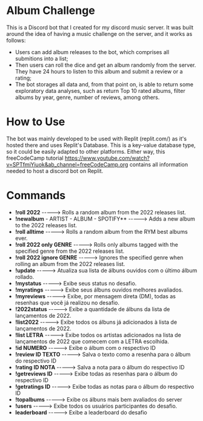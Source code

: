 # Album Challenge
This is a Discord bot that I created for my discord music server. 
It was built around the idea of having a music challenge on the server, and it works as follows:
* Users can add album releases to the bot, which comprises all submitions into a list; 
* Then users can roll the dice and get an album randomly from the server. They have 24 hours to listen to this album and submit a review or a rating;
* The bot storages all data and, from that point on, is able to return some exploratory data analyses, such as return Top 10 rated albums, filter albums by year, genre, number of reviews, among others.

# How to Use
The bot was mainly developed to be used with Replit (replit.com/) as it's hosted there and uses Replit's Database. This is a key-value database type, so it could be easily adapted to other platforms.
Either way, this freeCodeCamp tutorial https://www.youtube.com/watch?v=SPTfmiYiuok&ab_channel=freeCodeCamp.org contains all information needed to host a discord bot on Replit.

# Commands
* **!roll 2022** -----> Rolls a random album from the 2022 releases list.
* **!newalbum** - ARTIST - ALBUM - SPOTIFY** -----> Adds a new album to the 2022 releases list.
* **!roll alltime** -----> Rolls a random album from the RYM best albums ever.
* **!roll 2022 only GENRE** -----> Rolls only albums tagged with the specified genre from the 2022 releases list.
* **!roll 2022 ignore GENRE** -----> Ignores the specified genre when rolling an album from the 2022 releases list.
* **!update** -----> Atualiza sua lista de álbuns ouvidos com o último álbum rollado.
* **!mystatus** -----> Exibe seus status no desafio.
* **!myratings** -----> Exibe seus álbuns ouvidos melhores avaliados.
* **!myreviews** -----> Exibe, por mensagem direta (DM), todas as resenhas que você já realizou no desafio.
* **!2022status** -----> Exibe a quantidade de álbuns da lista de lançamentos de 2022.
* **!list2022** -----> Exibe todos os álbuns já adicionados à lista de lançamentos de 2022.
* **!list LETRA** -----> Exibe todos os artistas adicionados na lista de lançamentos de 2022 que comecem com a LETRA escolhida.
* **!id NUMERO** -----> Exibe o álbum com o respectivo ID
* **!review ID TEXTO** -----> Salva o texto como a resenha para o álbum do respectivo ID
* **!rating ID NOTA** -----> Salva a nota para o álbum do respectivo ID
* **!getreviews ID** -----> Exibe todas as resenhas para o álbum do respectivo ID
* **!getratings ID** -----> Exibe todas as notas para o álbum do respectivo ID
* **!topalbums** -----> Exibe os álbuns mais bem avaliados do server
* **!users** -----> Exibe todos os usuários participantes do desafio.
* **leaderboard** -----> Exibe a leaderboard do desafio
